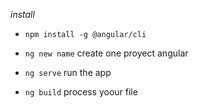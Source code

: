 
*install*
- `npm install -g @angular/cli`

- `ng new name` create one proyect angular
- `ng serve` run the app
- `ng build` process yoour file


